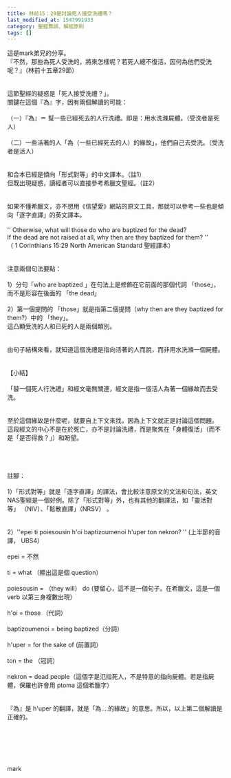 ```yaml
---
title: 林前15：29是討論死人接受洗禮嗎？
last_modified_at: 1547991933
category: 聖經無誤、解經原則
tags: []
---
```


<p>這是mark弟兄的分享。<br/><!--more-->『不然，那些為死人受洗的，將來怎樣呢？若死人總不復活，因何為他們受洗呢？』（林前十五章29節）<br/> <br/><br/>這節聖經的疑惑是「死人接受洗禮？」。<br/>關鍵在這個『為』字，因有兩個解讀的可能：<br/> <br/>（一）『為』＝ 幫一些已經死去的人行洗禮。即是：用水洗滌屍體。（受洗者是死人）<br/> <br/>（二）一些活著的人「為（一些已經死去的人）的緣故」，他們自己去受洗。（受洗者是活人）<br/> <br/><br/>和合本已經是傾向「形式對等」的中文譯本。（註1）<br/>但既出現疑惑，讀經者可以直接參考希臘文聖經。（註2）<br/><br/><br/>如果不懂希臘文，亦不想用《信望愛》網站的原文工具，那就可以參考一些也是傾向「逐字直譯」的英文譯本。<br/> <br/>  '' Otherwise, what will those do who are baptized for the dead?<br/> If the dead are not raised at all, why then are they baptized for them? ''<br/>（ 1 Corinthians 15:29 North American Standard 聖經譯本）<br/> <br/><br/>注意兩個句法要點：<br/> <br/>1）分句「who are baptized 」在句法上是修飾在它前面的那個代詞 「those」，而不是形容在後面的 「the dead」<br/> <br/>2）第一個提問的 「those」就是指第二個提問（why then are they baptized for them?）中的 「they」。<br/>這凸顯受洗的人和已死的人是兩個類別。<br/><br/><br/>由句子結構來看，就知道這個洗禮是指向活著的人而說，而非用水洗滌一個屍體。<br/><br/><br/>【小結】<br/> <br/>「替一個死人行洗禮」和經文毫無關連，經文是指一個活人為著一個緣故而去受洗。<br/> <br/><br/>至於這個緣故是什麼呢，就要自上下文來找，因為上下文就正是討論這個問題。<br/>這段經文的中心不是在於死亡，亦不是討論洗禮，而是聚焦在「身體復活」（而不是「是否得救？」）和盼望。<br/> <br/><br/><br/><br/>註腳：<br/> <br/>1）「形式對等」就是「逐字直譯」的譯法，會比較注意原文的文法和句法，英文NAS聖經是一個好例。除了「形式對等」外，也有其他的翻譯法，如「靈活對等」 （NIV）、「鬆散直譯」（NRSV） 。<br/> <br/><br/>2）''epei ti poiesousin h'oi baptizoumenoi h'uper ton nekron? '' (上半節的音譯， UBS4）<br/> <br/>epei = 不然<br/> <br/>ti = what （顯出這是個 question）<br/> <br/>poiesousin = （they will） do (要留心，這不是一個句子。在希臘文，這是一個verb 以第三身複數出現）<br/> <br/>h'oi = those （代詞）<br/> <br/>baptizoumenoi = being baptized（分詞）<br/> <br/>h'uper = for the sake of (前置詞）<br/> <br/>ton = the （冠詞）<br/> <br/>nekron = dead people（這個字是氾指死人，不是特意的指向屍體。若是指屍體，保羅也許會用 ptoma 這個希臘字）<br/> <br/><br/>『為』是 h'uper 的翻譯，就是「為....的緣故」的意思。所以，以上第二個解讀是正確的。<br/> <br/><br/><br/><br/><br/><br/>mark<br/><br/><br/><br/><br/><br/><br/>
</p>